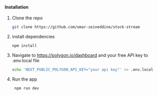 #### Installation

1. Clone the repo

   ```sh
   git clone https://github.com/omar-zeineddine/stock-stream
   ```

2. install dependencies

   ```sh
   npm install
   ```

3. Navigate to https://polygon.io/dashboard and your free API key to .env.local file

   ```sh
   echo 'NEXT_PUBLIC_POLYGON_API_KEY="your api key"' >> .env.local
   ```

4. Run the app

   ```sh
    npm run dev
   ```
